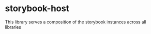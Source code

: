 # storybook-host

This library serves a composition of the storybook instances across all libraries
